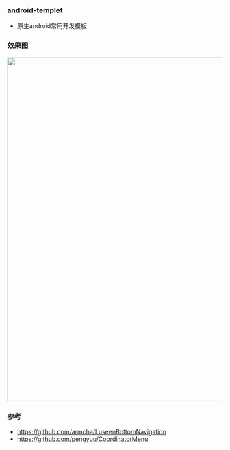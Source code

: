 ### android-templet
- 原生android常用开发模板
### 效果图
<img src="" width="800"/>

### 参考
- https://github.com/armcha/LuseenBottomNavigation
- https://github.com/pengyuu/CoordinatorMenu